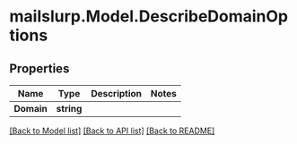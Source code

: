 # mailslurp.Model.DescribeDomainOptions
## Properties

Name | Type | Description | Notes
------------ | ------------- | ------------- | -------------
**Domain** | **string** |  | 

[[Back to Model list]](../README.md#documentation-for-models) [[Back to API list]](../README.md#documentation-for-api-endpoints) [[Back to README]](../README.md)

